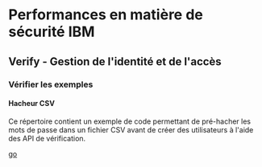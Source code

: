 # Performances en matière de sécurité IBM

## Verify - Gestion de l'identité et de l'accès

### Vérifier les exemples

#### Hacheur CSV

Ce répertoire contient un exemple de code permettant de pré-hacher les mots de passe dans un fichier CSV avant de créer des utilisateurs à l'aide des API de vérification.

[go](go)

<!-- v2.3.7 : caits-prod-app-gp_webui_20241231T141141-22_en_fr -->